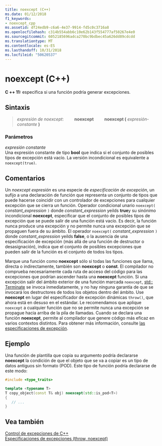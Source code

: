 ```yaml
---
title: noexcept (C++)
ms.date: 01/12/2018
f1_keywords:
- noexcept_cpp
ms.assetid: df24edb9-c6a6-4e37-9914-fd5c0c3716a8
ms.openlocfilehash: c314b554abb6c10e62b143f554777af50267e4e0
ms.sourcegitcommit: 6052185696adca270bc9bdbec45a626dd89cdcdd
ms.translationtype: MT
ms.contentlocale: es-ES
ms.lasthandoff: 10/31/2018
ms.locfileid: "50620537"
---
```

# <a name="noexcept-c"></a>noexcept (C++)

**C ++ 11:** especifica si una función podría generar excepciones.

## <a name="syntax"></a>Sintaxis

> *expresión de noexcept*: &nbsp; &nbsp; &nbsp; &nbsp; **noexcept** &nbsp; &nbsp; &nbsp; &nbsp; **noexcept (** *expresión-constante* **)**

### <a name="parameters"></a>Parámetros

*expresión constante*<br/>
Una expresión constante de tipo **bool** que indica si el conjunto de posibles tipos de excepción está vacío. La versión incondicional es equivalente a `noexcept(true)`.

## <a name="remarks"></a>Comentarios

Un *noexcept expresión* es una especie de *especificación de excepción*, un sufijo a una declaración de función que representa un conjunto de tipos que puede hacerse coincidir con un controlador de excepciones para cualquier excepción que se cierra un función. Operador condicional unario `noexcept(` *constant_expression* `)` donde *constant_expression* yeilds **true**y su sinónimo incondicional **noexcept**, especificar que el conjunto de posibles tipos de excepción que se puede salir de una función está vacío. Es decir, la función nunca produce una excepción y no permite nunca una excepción que se propaguen fuera de su ámbito. El operador `noexcept(` *constant_expression* `)` donde *constant_expression* yeilds **false**, o la ausencia de una especificación de excepción (más allá de una función de destructor o desasignación), indica que el conjunto de posibles excepciones que pueden salir de la función es el conjunto de todos los tipos.

Marque una función como **noexcept** sólo si todas las funciones que llama, directa o indirectamente, también son **noexcept** o **const**. El compilador no comprueba necesariamente cada ruta de acceso del código para las excepciones que podrían ascender hasta una **noexcept** función. Si una excepción salir del ámbito exterior de una función marcada `noexcept`, [std:: Terminate](../standard-library/exception-functions.md#terminate) se invoca inmediatamente, y no hay ninguna garantía de que se invocará los destructores de todos los objetos dentro del ámbito. Use **noexcept** en lugar del especificador de excepción dinámicas `throw()`, que ahora está en desuso en el estándar. Le recomendamos que aplique `noexcept` a cualquier función que no se permite nunca una excepción se propague hacia arriba de la pila de llamadas. Cuando se declara una función **noexcept**, permite al compilador que genere código más eficaz en varios contextos distintos. Para obtener más información, consulte [las especificaciones de excepción](exception-specifications-throw-cpp.md).

## <a name="example"></a>Ejemplo

Una función de plantilla que copia su argumento podría declararse **noexcept** la condición de que el objeto que se va a copiar es un tipo de datos antiguos sin formato (POD). Este tipo de función podría declararse de este modo:

```cpp
#include <type_traits>

template <typename T>
T copy_object(const T& obj) noexcept(std::is_pod<T>)
{
   // ...
}
```

## <a name="see-also"></a>Vea también

[Control de excepciones de C++](cpp-exception-handling.md)<br/>
[Especificaciones de excepciones (throw, noexcept)](exception-specifications-throw-cpp.md)